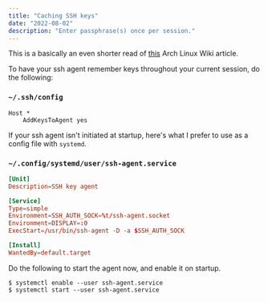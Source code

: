 ```yaml
---
title: "Caching SSH keys"
date: "2022-08-02"
description: "Enter passphrase(s) once per session."
---
```


This is a basically an even shorter read of [this](https://wiki.archlinux.org/title/SSH_keys#SSH_agents) Arch Linux Wiki article.

To have your ssh agent remember keys throughout your current session, do the following:

### `~/.ssh/config`
```
Host *
    AddKeysToAgent yes
```


If your ssh agent isn't initiated at startup, here's what I prefer to use as a config file with `systemd`.

### `~/.config/systemd/user/ssh-agent.service`

```conf
[Unit]
Description=SSH key agent

[Service]
Type=simple
Environment=SSH_AUTH_SOCK=%t/ssh-agent.socket
Environment=DISPLAY=:0
ExecStart=/usr/bin/ssh-agent -D -a $SSH_AUTH_SOCK

[Install]
WantedBy=default.target
```

Do the following to start the agent now, and enable it on startup.
```
$ systemctl enable --user ssh-agent.service
$ systemctl start --user ssh-agent.service
```
